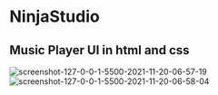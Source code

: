 # NinjaStudio
## Music Player UI in html and css
<img src="https://i.ibb.co/vB5SQzq/screenshot-127-0-0-1-5500-2021-11-20-06-57-19.png" alt="screenshot-127-0-0-1-5500-2021-11-20-06-57-19" border="0">
<br>
<img src="https://i.ibb.co/rv8534h/screenshot-127-0-0-1-5500-2021-11-20-06-58-04.png" alt="screenshot-127-0-0-1-5500-2021-11-20-06-58-04" border="0">


